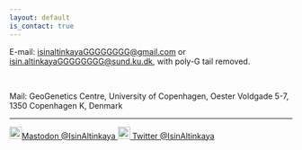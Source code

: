 ```yaml
---
layout: default
is_contact: true
---
```


E-mail: isinaltinkayaGGGGGGGG@gmail.com or isin.altinkayaGGGGGGGG@sund.ku.dk, with poly-G tail removed.

<br>

Mail: GeoGenetics Centre, University of Copenhagen, Oester Voldgade 5-7, 1350 Copenhagen K, Denmark

---


<a href="https://genomic.social/@isinaltinkaya"> 
  <img alt="Isin Altinkaya" width="22px" src="https://cdn.icon-icons.com/icons2/2622/PNG/512/brand_mastodon_icon_157886.png"/>Mastodon @IsinAltinkaya
</a>
<a href="https://twitter.com/isinaltinkaya"> 
  <img alt="Isin Altinkaya | Twitter" width="22px" src="https://cdn.jsdelivr.net/npm/simple-icons@v3/icons/twitter.svg"/> Twitter @IsinAltinkaya
</a>

